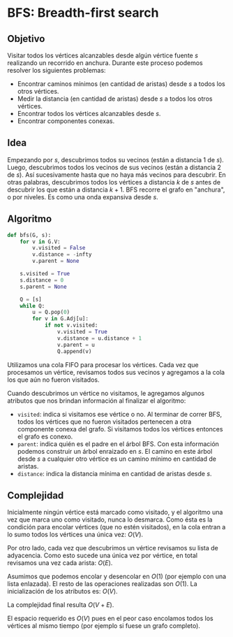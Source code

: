 # BFS: Breadth-first search

## Objetivo

Visitar todos los vértices alcanzables desde algún vértice fuente $s$ realizando un recorrido en anchura. Durante este proceso podemos resolver los siguientes problemas:

- Encontrar caminos mínimos (en cantidad de aristas) desde $s$ a todos los otros vértices.
- Medir la distancia (en cantidad de aristas) desde $s$ a todos los otros vértices.
- Encontrar todos los vértices alcanzables desde $s$.
- Encontrar componentes conexas.

## Idea

Empezando por $s$, descubrimos todos su vecinos (están a distancia 1 de $s$). Luego, descubrimos todos los vecinos de sus vecinos (están a distancia 2 de $s$). Así sucesivamente hasta que no haya más vecinos para descubrir. En otras palabras, descubrimos todos los vértices a distancia $k$ de $s$ antes de descubrir los que están a distancia $k+1$. BFS recorre el grafo en "anchura", o por niveles. Es como una onda expansiva desde $s$.

## Algoritmo

```python
def bfs(G, s):
    for v in G.V:
        v.visited = False
        v.distance = -infty
        v.parent = None

    s.visited = True
    s.distance = 0
    s.parent = None

    Q = [s]
    while Q:
        u = Q.pop(0)
        for v in G.Adj[u]:
            if not v.visited:
                v.visited = True
                v.distance = u.distance + 1
                v.parent = u
                Q.append(v)
```

Utilizamos una cola FIFO para procesar los vértices. Cada vez que procesamos un vértice, revisamos todos sus vecinos y agregamos a la cola los que aún no fueron visitados.

Cuando descubrimos un vértice no visitamos, le agregamos algunos atributos que nos brindan información al finalizar el algoritmo:

- `visited`: indica si visitamos ese vértice o no. Al terminar de correr BFS, todos los vértices que no fueron visitados pertenecen a otra componente conexa del grafo. Si visitamos todos los vértices entonces el grafo es conexo.
- `parent`: indica quién es el padre en el árbol BFS. Con esta información podemos construir un árbol enraizado en $s$. El camino en este árbol desde $s$ a cualquier otro vértice es un camino mínimo en cantidad de aristas.
- `distance`: indica la distancia mínima en cantidad de aristas desde $s$.

## Complejidad

Inicialmente ningún vértice está marcado como visitado, y el algoritmo una vez que marca uno como visitado, nunca lo desmarca. Como ésta es la condición para encolar vértices (que no estén visitados), en la cola entran a lo sumo todos los vértices una única vez: $O(V)$.

Por otro lado, cada vez que descubrimos un vértice revisamos su lista de adyacencia. Como esto sucede una única vez por vértice, en total revisamos una vez cada arista: $O(E)$.

Asumimos que podemos encolar y desencolar en $O(1)$ (por ejemplo con una lista enlazada). El resto de las operaciones realizadas son $O(1)$. La inicialización de los atributos es: $O(V)$.

La complejidad final resulta $O(V+E)$.

El espacio requerido es $O(V)$ pues en el peor caso encolamos todos los vértices al mismo tiempo (por ejemplo si fuese un grafo completo).
